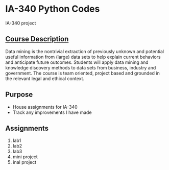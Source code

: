 # IA-340 Python Codes

IA-340 project

## [Course Description](https://catalog.jmu.edu/preview_course_nopop.php?catoid=50&coid=258336)
Data mining is the nontrivial extraction of previously unknown and potential useful information from (large) data sets to help explain current behaviors and anticipate future outcomes. Students will apply data mining and knowledge discovery methods to data sets from business, industry and government. The course is team oriented, project based and grounded in the relevant legal and ethical context.


## Purpose

- House assignments for IA-340
- Track any improvements I have made

## Assignments

1. lab1
2. lab2
3. lab3
4. mini project
5. inal project
